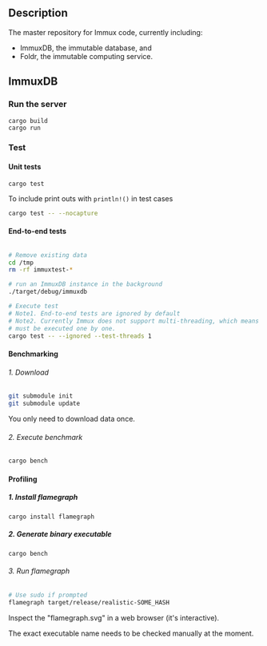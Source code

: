 ## Description

The master repository for Immux code, currently including:
- ImmuxDB, the immutable database, and
- Foldr, the immutable computing service.

## ImmuxDB

### Run the server

```
cargo build
cargo run
```

### Test


#### Unit tests
```
cargo test
```

To include print outs with `println!()` in test cases
```bash
cargo test -- --nocapture
```

#### End-to-end tests

```bash

# Remove existing data
cd /tmp
rm -rf immuxtest-*

# run an ImmuxDB instance in the background
./target/debug/immuxdb

# Execute test
# Note1. End-to-end tests are ignored by default
# Note2. Currently Immux does not support multi-threading, which means tests
# must be executed one by one.
cargo test -- --ignored --test-threads 1
```

#### Benchmarking

###### 1. Download

```bash
git submodule init
git submodule update
```

You only need to download data once.

###### 2. Execute benchmark

```bash
cargo bench
```

#### Profiling

##### 1. Install flamegraph

```
cargo install flamegraph
```

##### 2. Generate binary executable

```
cargo bench
```

###### 3. Run flamegraph

```bash
# Use sudo if prompted
flamegraph target/release/realistic-SOME_HASH
```

Inspect the "flamegraph.svg" in a web browser (it's interactive).

The exact executable name needs to be checked manually at the moment.
